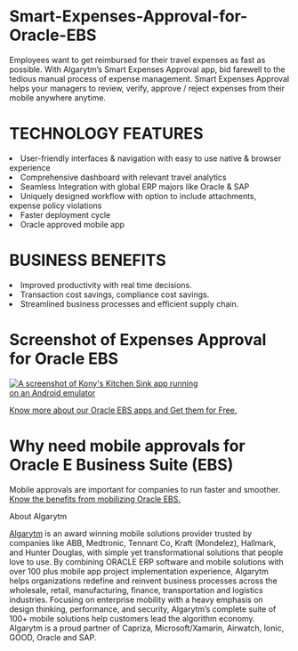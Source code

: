 # Smart-Expenses-Approval-for-Oracle-EBS
Employees want to get reimbursed for their travel expenses as fast as possible. With Algarytm’s Smart Expenses Approval app, bid farewell to the tedious manual process of expense management. Smart Expenses Approval helps your managers to review, verify, approve / reject expenses from their mobile anywhere anytime.

# TECHNOLOGY FEATURES

<li>User-friendly interfaces & navigation with easy to use native & browser experience</li>
<li>Comprehensive dashboard with relevant travel analytics</li>
<li>Seamless Integration with global ERP majors like Oracle & SAP</li>
<li>Uniquely designed workflow with option to include attachments, expense policy violations</li>
<li>Faster deployment cycle</li>
<li>Oracle approved mobile app</li>

# BUSINESS BENEFITS

<li>Improved productivity with real time decisions.</li>
<li>Transaction cost savings, compliance cost savings.</li>
<li>Streamlined business processes and efficient supply chain.</li>

# Screenshot of Expenses Approval for Oracle EBS

<p><a href="http://www.algarytm.com/wp-content/uploads/2017/12/Screenshot_2017-08-24-12-44-39-120_com.ionicframework.smartexpensesapplication556121.png" target="_blank"><img src="http://www.algarytm.com/wp-content/uploads/2017/12/Screenshot_2017-08-24-12-44-39-120_com.ionicframework.smartexpensesapplication556121.png" alt="A screenshot of Kony's Kitchen Sink app running on an Android emulator" title="A screenshot of Algarytm's Smart Expense Approval App running on mobile device" data-canonical-src="http://www.algarytm.com/wp-content/uploads/2017/12/Screenshot_2017-08-24-12-44-39-120_com.ionicframework.smartexpensesapplication556121.png" style="max-width:70%;"></a></p>

<a href="http://www.algarytm.com/algarytm-products/smart-expenses-approval/">Know more about our Oracle EBS apps and Get them for Free.</a>

# Why need mobile approvals for Oracle E Business Suite (EBS)

Mobile approvals are important for companies to run faster and smoother. <a href="http://www.algarytm.com/need-business-mobile-app-approvals/">Know the benefits from mobilizing Oracle EBS.</a>

About Algarytm

<a href="http://algarytm.com">Algarytm</a> is an award winning mobile solutions provider trusted by companies like ABB, Medtronic, Tennant Co, Kraft (Mondelez), Hallmark, and Hunter Douglas, with simple yet transformational solutions that people love to use. By combining ORACLE ERP software and mobile solutions with over 100 plus mobile app project implementation experience, Algarytm helps organizations redefine and reinvent business processes across the wholesale, retail, manufacturing, finance, transportation and logistics industries. Focusing on enterprise mobility with a heavy emphasis on design thinking, performance, and security, Algarytm’s complete suite of 100+ mobile solutions help customers lead the algorithm economy. Algarytm is a proud partner of Capriza, Microsoft/Xamarin, Airwatch, Ionic, GOOD, Oracle and SAP.
